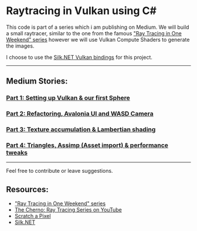 ﻿# Raytracing in Vulkan using C#

This code is part of a series which i am publishing on Medium. 
We will build a small raytracer, similar to the one from the famous ["Ray Tracing in One Weekend" series](https://raytracing.github.io/) however we will use Vulkan Compute Shaders to generate the images.

I choose to use the [Silk.NET Vulkan bindings](https://github.com/dotnet/Silk.NET) for this project.

___________
## Medium Stories:
### [Part 1: Setting up Vulkan & our first Sphere](https://jenskrumsieck.medium.com/raytracing-in-vulkan-using-c-part-1-997cb284f7e8)
### [Part 2: Refactoring, Avalonia UI and WASD Camera](https://jenskrumsieck.medium.com/raytracing-in-vulkan-using-c-part-2-3a8e21e27139)
### [Part 3: Texture accumulation & Lambertian shading](https://medium.com/@jenskrumsieck/raytracing-in-vulkan-using-c-part-3-50118e4ec233)
### [Part 4: Triangles, Assimp (Asset import) & performance tweaks](https://jenskrumsieck.medium.com/raytracing-in-vulkan-using-c-part-4-1d46b8aa2088)

____________
Feel free to contribute or leave suggestions.

## Resources:
* ["Ray Tracing in One Weekend" series](https://raytracing.github.io/)
* [The Cherno: Ray Tracing Series on YouTube](https://www.youtube.com/watch?v=gfW1Fhd9u9Q&list=PLlrATfBNZ98edc5GshdBtREv5asFW3yXl)
* [Scratch a Pixel](https://www.scratchapixel.com/)
* [Silk.NET](https://github.com/dotnet/Silk.NET)
